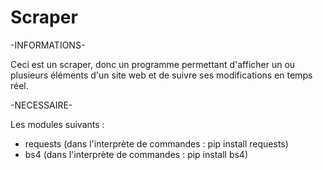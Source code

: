 # Scraper
-INFORMATIONS-

Ceci est un scraper, donc un programme permettant d'afficher un ou plusieurs éléments d'un site web et de suivre ses modifications en temps réel. 

-NECESSAIRE- 

Les modules suivants :

- requests (dans l'interprète de commandes : pip install requests)
- bs4 (dans l'interprète de commandes : pip install bs4)
